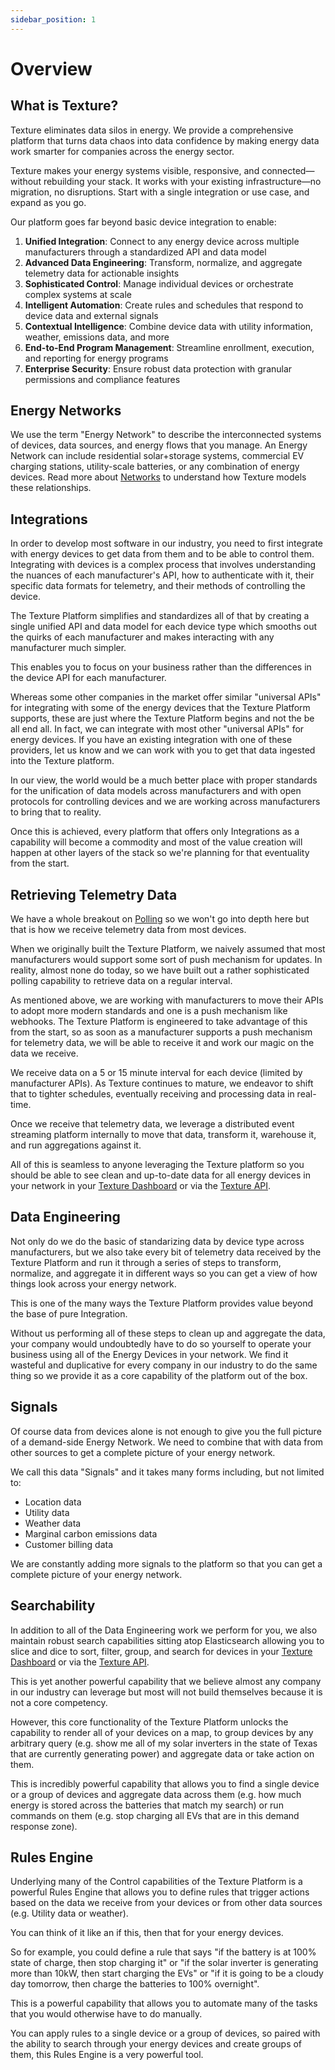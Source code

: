 ```yaml
---
sidebar_position: 1
---
```


# Overview

## What is Texture?

Texture eliminates data silos in energy. We provide a comprehensive platform that turns data chaos into data confidence by making energy data work smarter for companies across the energy sector.

Texture makes your energy systems visible, responsive, and connected—without rebuilding your stack. It works with your existing infrastructure—no migration, no disruptions. Start with a single integration or use case, and expand as you go.

Our platform goes far beyond basic device integration to enable:

1. **Unified Integration**: Connect to any energy device across multiple manufacturers through a standardized API and data model
2. **Advanced Data Engineering**: Transform, normalize, and aggregate telemetry data for actionable insights
3. **Sophisticated Control**: Manage individual devices or orchestrate complex systems at scale
4. **Intelligent Automation**: Create rules and schedules that respond to device data and external signals
5. **Contextual Intelligence**: Combine device data with utility information, weather, emissions data, and more
6. **End-to-End Program Management**: Streamline enrollment, execution, and reporting for energy programs
7. **Enterprise Security**: Ensure robust data protection with granular permissions and compliance features

## Energy Networks

We use the term "Energy Network" to describe the interconnected systems of devices, data sources, and energy flows that you manage. An Energy Network can include residential solar+storage systems, commercial EV charging stations, utility-scale batteries, or any combination of energy devices. Read more about [Networks](network) to understand how Texture models these relationships.

## Integrations

In order to develop most software in our industry, you need to first integrate with energy devices to get data from them and to be able to control them. Integrating with devices is a complex process that involves understanding the nuances of each manufacturer's API, how to authenticate with it, their specific data formats for telemetry, and their methods of controlling the device.

The Texture Platform simplifies and standardizes all of that by creating a single unified API and data model for each device type which smooths out the quirks of each manufacturer and makes interacting with any manufacturer much simpler.

This enables you to focus on your business rather than the differences in the device API for each manufacturer.

Whereas some other companies in the market offer similar "universal APIs" for integrating with some of the energy devices that the Texture Platform supports, these are just where the Texture Platform begins and not the be all end all. In fact, we can integrate with most other "universal APIs" for energy devices. If you have an existing integration with one of these providers, let us know and we can work with you to get that data ingested into the Texture platform.

In our view, the world would be a much better place with proper standards for the unification of data models across manufacturers and with open protocols for controlling devices and we are working across manufacturers to bring that to reality.

Once this is achieved, every platform that offers only Integrations as a capability will become a commodity and most of the value creation will happen at other layers of the stack so we're planning for that eventuality from the start.

## Retrieving Telemetry Data

We have a whole breakout on [Polling](/docs/devices/polling) so we won't go into depth here but that is how we receive telemetry data from most devices.

When we originally built the Texture Platform, we naively assumed that most manufacturers would support some sort of push mechanism for updates. In reality, almost none do today, so we have built out a rather sophisticated polling capability to retrieve data on a regular interval. 

As mentioned above, we are working with manufacturers to move their APIs to adopt more modern standards and one is a push mechanism like webhooks. The Texture Platform is engineered to take advantage of this from the start, so as soon as a manufacturer supports a push mechanism for telemetry data, we will be able to receive it and work our magic on the data we receive. 

We receive data on a 5 or 15 minute interval for each device (limited by manufacturer APIs). As Texture continues to mature, we endeavor to shift that to tighter schedules, eventually receiving and processing data in real-time.

Once we receive that telemetry data, we leverage a distributed event streaming platform internally to move that data, transform it, warehouse it, and run aggregations against it. 

All of this is seamless to anyone leveraging the Texture platform so you should be able to see clean and up-to-date data for all energy devices in your network in your [Texture Dashboard](https://dashboard.texturehq.com) or via the [Texture API](/api).

## Data Engineering

Not only do we do the basic of standarizing data by device type across manufacturers, but we also take every bit of telemetry data received by the Texture Platform and run it through a series of steps to transform, normalize, and aggregate it in different ways so you can get a view of how things look across your energy network.

This is one of the many ways the Texture Platform provides value beyond the base of pure Integration.

Without us performing all of these steps to clean up and aggregate the data, your company would undoubtedly have to do so yourself to operate your business using all of the Energy Devices in your network. We find it wasteful and duplicative for every company in our industry to do the same thing so we provide it as a core capability of the platform out of the box.

## Signals

Of course data from devices alone is not enough to give you the full picture of a demand-side Energy Network. We need to combine that with data from other sources to get a complete picture of your energy network.

We call this data "Signals" and it takes many forms including, but not limited to:
* Location data
* Utility data
* Weather data
* Marginal carbon emissions data
* Customer billing data

We are constantly adding more signals to the platform so that you can get a complete picture of your energy network.

## Searchability

In addition to all of the Data Engineering work we perform for you, we also maintain robust search capabilities sitting atop Elasticsearch allowing you to slice and dice to sort, filter, group, and search for devices in your [Texture Dashboard](https://dashboard.texturehq.com) or via the [Texture API](/api).

This is yet another powerful capability that we believe almost any company in our industry can leverage but most will not build themselves because it is not a core competency. 

However, this core functionality of the Texture Platform unlocks the capability to render all of your devices on a map, to group devices by any arbitrary query (e.g. show me all of my solar inverters in the state of Texas that are currently generating power) and aggregate data or take action on them.

This is incredibly powerful capability that allows you to find a single device or a group of devices and aggregate data across them (e.g. how much energy is stored across the batteries that match my search) or run commands on them (e.g. stop charging all EVs that are in this demand response zone).

## Rules Engine

Underlying many of the Control capabilities of the Texture Platform is a powerful Rules Engine that allows you to define rules that trigger actions based on the data we receive from your devices or from other data sources (e.g. Utility data or weather).

You can think of it like an if this, then that for your energy devices.

So for example, you could define a rule that says "if the battery is at 100% state of charge, then stop charging it" or "if the solar inverter is generating more than 10kW, then start charging the EVs" or "if it is going to be a cloudy day tomorrow, then charge the batteries to 100% overnight".

This is a powerful capability that allows you to automate many of the tasks that you would otherwise have to do manually.

You can apply rules to a single device or a group of devices, so paired with the ability to search through your energy devices and create groups of them, this Rules Engine is a very powerful tool.
